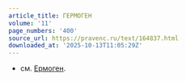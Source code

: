 ```yaml
---
article_title: ГЕРМОГЕН
volume: '11'
page_numbers: '400'
source_url: https://pravenc.ru/text/164837.html
downloaded_at: '2025-10-13T11:05:29Z'
---
```


- см. [Ермоген](https://pravenc.ru/text/Ермоген.html).
